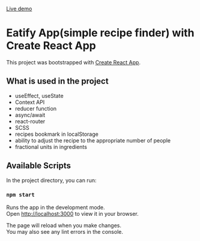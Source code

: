 [Live demo](https://bartek-wieckowski.github.io/react-eatify-app/)

# Eatify App(simple recipe finder) with Create React App

This project was bootstrapped with [Create React App](https://github.com/facebook/create-react-app).

## What is used in the project

- useEffect, useState
- Context API
- reducer function
- async/await
- react-router
- SCSS
- recipes bookmark in localStorage
- ability to adjust the recipe to the appropriate number of people
- fractional units in ingredients
## Available Scripts

In the project directory, you can run:

### `npm start`

Runs the app in the development mode.\
Open [http://localhost:3000](http://localhost:3000) to view it in your browser.

The page will reload when you make changes.\
You may also see any lint errors in the console.
